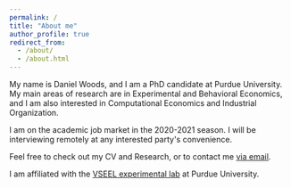 ```yaml
---
permalink: /
title: "About me"
author_profile: true
redirect_from: 
  - /about/
  - /about.html
---
```


My name is Daniel Woods, and I am a PhD candidate at Purdue University.  My main areas of research are in Experimental and Behavioral Economics, and I am also interested in Computational Economics and Industrial Organization.  

I am on the academic job market in the 2020-2021 season.  I will be interviewing remotely at any interested party's convenience.

Feel free to check out my CV and Research, or to contact me [via email](mailto:woods104@purdue.edu).



I am affiliated with the [VSEEL experimental lab](https://krannert.purdue.edu/centers/vseel/) at Purdue University.
